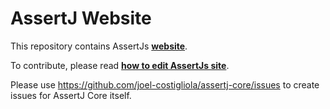 AssertJ Website
=======================

This repository contains AssertJs [**website**](http://joel-costigliola.github.io/assertj/index.html).

To contribute, please read [**how to edit AssertJs site**](http://joel-costigliola.github.io/assertj/assertj-help.html#assertj-build-site).

Please use https://github.com/joel-costigliola/assertj-core/issues to create issues for AssertJ Core itself.
